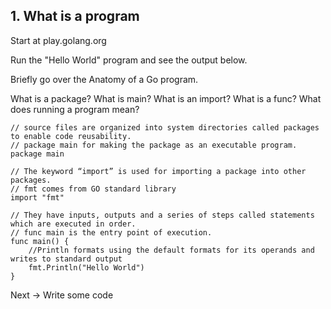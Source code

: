 ## 1. What is a program

Start at play.golang.org

Run the "Hello World" program and see the output below.

Briefly go over the Anatomy of a Go program. 

What is a package? 
What is main?
What is an import?
What is a func?
What does running a program mean? 

```
// source files are organized into system directories called packages to enable code reusability.
// package main for making the package as an executable program.
package main

// The keyword “import” is used for importing a package into other packages.
// fmt comes from GO standard library
import "fmt"

// They have inputs, outputs and a series of steps called statements which are executed in order.
// func main is the entry point of execution.
func main() {
	//Println formats using the default formats for its operands and writes to standard output
	fmt.Println("Hello World")
}
```

Next -> Write some code
